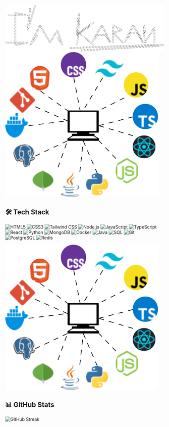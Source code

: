 <!-- [![Typing SVG](https://readme-typing-svg.herokuapp.com?font=Fira+Code&size=30&pause=1000&color=36BCF7&center=true&vCenter=true&width=600&height=60&lines=👋+Hello%2C+I'm+Karan;🚀+Full+Stack+Developer;🌐+karan.email)](https://karan.email) -->

![mysvg](./my.svg) ![techsvg](./tech.svg)

## 🛠️ Tech Stack

![HTML5](https://img.shields.io/badge/HTML5-E34F26?style=for-the-badge&logo=html5&logoColor=white)
![CSS3](https://img.shields.io/badge/CSS3-1572B6?style=for-the-badge&logo=css3&logoColor=white)
![Tailwind CSS](https://img.shields.io/badge/Tailwind_CSS-06B6D4?style=for-the-badge&logo=tailwindcss&logoColor=white)
![Node.js](https://img.shields.io/badge/Node.js-339933?style=for-the-badge&logo=nodedotjs&logoColor=white)
![JavaScript](https://img.shields.io/badge/JavaScript-323330?style=for-the-badge&logo=javascript&logoColor=f7df1e)
![TypeScript](https://img.shields.io/badge/TypeScript-323330?style=for-the-badge&logo=typescript&logoColor=blue)
![React](https://img.shields.io/badge/React-20232A?style=for-the-badge&logo=react&logoColor=61DAFB)
![Python](https://img.shields.io/badge/Python-3670A0?style=for-the-badge&logo=python&logoColor=ffdd54)
![MongoDB](https://img.shields.io/badge/MongoDB-4EA94B?style=for-the-badge&logo=mongodb&logoColor=white)
![Docker](https://img.shields.io/badge/Docker-2496ED?style=for-the-badge&logo=docker&logoColor=white)
![Java](https://img.shields.io/badge/Java-ED8B00?style=for-the-badge&logo=java&logoColor=white)
![SQL](https://img.shields.io/badge/SQL-4479A1?style=for-the-badge&logo=postgresql&logoColor=white)
![Git](https://img.shields.io/badge/Git-F05032?style=for-the-badge&logo=git&logoColor=white)
![PostgreSQL](https://img.shields.io/badge/PostgreSQL-4169E1?style=for-the-badge&logo=postgresql&logoColor=white)
![Redis](https://img.shields.io/badge/Redis-DC382D?style=for-the-badge&logo=redis&logoColor=white)

![techsvg](./tech.svg)

## 📊 GitHub Stats
<!-- ![Karan's GitHub stats](https://github-readme-stats.vercel.app/api?username=knkrn5&show_icons=true&theme=radical) -->

![GitHub Streak](https://streak-stats.demolab.com/?user=knkrn5&theme=radical)


